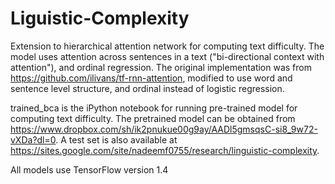 # Liguistic-Complexity

Extension to hierarchical attention network for computing text difficulty. The model uses attention across sentences in a text ("bi-directional context with attention"), and ordinal regression. The original implementation was from https://github.com/ilivans/tf-rnn-attention, modified to use word and sentence level structure, and ordinal instead of logistic regression. 

trained_bca is the iPython notebook for running pre-trained model for computing text difficulty. The pretrained model can be obtained from https://www.dropbox.com/sh/ik2pnukue00g9ay/AADl5gmsqsC-si8_9w72-vXDa?dl=0. A test set is also available at https://sites.google.com/site/nadeemf0755/research/linguistic-complexity.

All models use TensorFlow version 1.4
